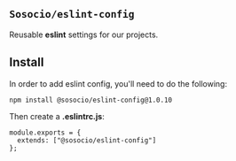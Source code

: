 ## `Sosocio/eslint-config`

Reusable **eslint** settings for our projects.

## Install

In order to add eslint config, you'll need to do the following:

```
npm install @sosocio/eslint-config@1.0.10
```

Then create a **.eslintrc.js**:

```JS
module.exports = {
  extends: ["@sosocio/eslint-config"]
};
```